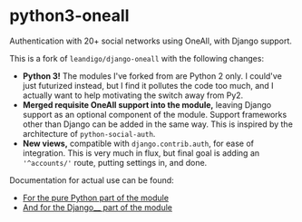 # python3-oneall

Authentication with 20+ social networks using OneAll, with Django support.

This is a fork of `leandigo/django-oneall` with the following changes:

- **Python 3!** The modules I've forked from are Python 2 only.
  I could've just futurized instead, but I find it pollutes the code too much,
  and I actually want to help motivating the switch away from Py2.
- **Merged requisite OneAll support into the module,** leaving Django support as an optional component of the module.
  Support frameworks other than Django can be added in the same way.
  This is inspired by the architecture of `python-social-auth`.
- **New views,** compatible with `django.contrib.auth`, for ease of integration.
  This is very much in flux, but final goal is adding an `'^accounts/'` route,
  putting settings in, and done.

Documentation for actual use can be found:

- [For the pure Python part of the module](django-oneall/README.rst)
- [And for the Django__ part of the module](pyoneall/README.rst)
